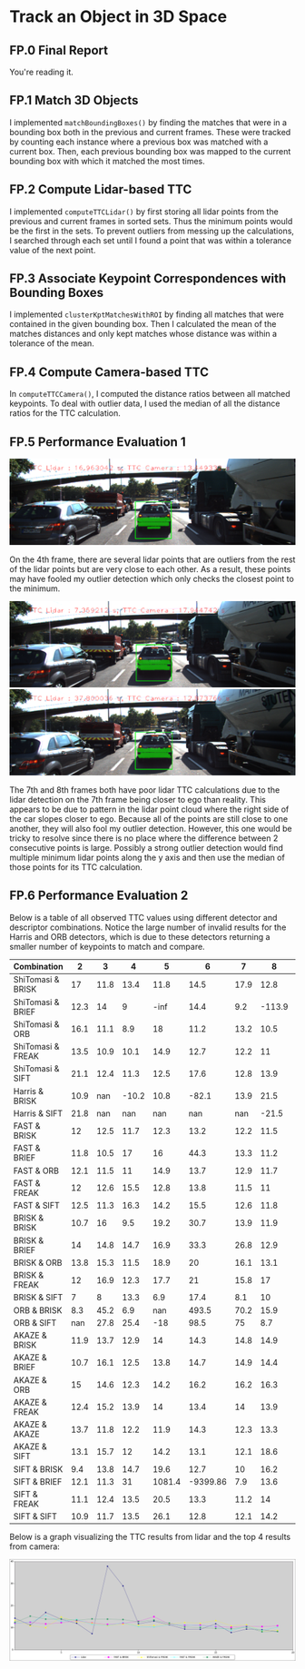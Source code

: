 # Track an Object in 3D Space

## FP.0 Final Report

You're reading it.

## FP.1 Match 3D Objects

I implemented `matchBoundingBoxes()` by finding the matches that were in a bounding box both in the previous and current frames. These were tracked by counting each instance where a previous box was matched with a current box. Then, each previous bounding box was mapped to the current bounding box with which it matched the most times.

## FP.2 Compute Lidar-based TTC

I implemented `computeTTCLidar()` by first storing all lidar points from the previous and current frames in sorted sets. Thus the minimum points would be the first in the sets. To prevent outliers from messing up the calculations, I searched through each set until I found a point that was within a tolerance value of the next point.

## FP.3 Associate Keypoint Correspondences with Bounding Boxes

I implemented `clusterKptMatchesWithROI` by finding all matches that were contained in the given bounding box. Then I calculated the mean of the matches distances and only kept matches whose distance was within a tolerance of the mean.

## FP.4 Compute Camera-based TTC

In `computeTTCCamera()`, I computed the distance ratios between all matched keypoints. To deal with outlier data, I used the median of all the distance ratios for the TTC calculation.

## FP.5 Performance Evaluation 1

![4th frame](TTCError1.png)

On the 4th frame, there are several lidar points that are outliers from the rest of the lidar points but are very close to each other. As a result, these points may have fooled my outlier detection which only checks the closest point to the minimum.

![7th frame](TTCError2a.png)
![8th frame](TTCError2.png)

The 7th and 8th frames both have poor lidar TTC calculations due to the lidar detection on the 7th frame being closer to ego than reality. This appears to be due to pattern in the lidar point cloud where the right side of the car slopes closer to ego. Because all of the points are still close to one another, they will also fool my outlier detection. However, this one would be tricky to resolve since there is no place where the difference between 2 consecutive points is large. Possibly a strong outlier detection would find multiple minimum lidar points along the y axis and then use the median of those points for its TTC calculation.

## FP.6 Performance Evaluation 2

Below is a table of all observed TTC values using different detector and descriptor combinations. Notice the large number of invalid results for the Harris and ORB detectors, which is due to these detectors returning a smaller number of keypoints to match and compare.

| Combination | 2 | 3 | 4 | 5 | 6 | 7 | 8 | 9 | 10 | 11 | 12 | 13 | 14 | 15 | 16 | 17 | 18 | 19 |
| --- | --- | --- | --- | --- | --- | --- | --- | --- | --- | --- | --- | --- | --- | --- | --- | --- | --- | --- |
| ShiTomasi & BRISK | 17 | 11.8 | 13.4 | 11.8 | 14.5 | 17.9 | 12.8 | 19 | 10.1 | 13.9 | 10.7 | 12.6 | 11.3 | 10.1 | 8.5 | 11.1 | 8.3 | 8.1 |
| ShiTomasi & BRIEF | 12.3 | 14 | 9 | -inf | 14.4 | 9.2 | -113.9 | 11.2 | 10.5 | 16.5 | 8 | 12.6 | 11.2 | 13 | 6.9 | 19.9 | 14.3 | 7.4 |
| ShiTomasi & ORB | 16.1 | 11.1 | 8.9 | 18 | 11.2 | 13.2 | 10.5 | 12.5 | 12.5 | 15.5 | 11.1 | 12 | 9.8 | 10.9 | 7.8 | 10.6 | 7.7 | 6.7 |
| ShiTomasi & FREAK | 13.5 | 10.9 | 10.1 | 14.9 | 12.7 | 12.2 | 11 | 11.7 | 11.2 | 11.1 | 11.7 | 12.4 | 12.1 | 13.3 | 10.9 | 11.4 | 8.5 | 8.9 |
| ShiTomasi & SIFT | 21.1 | 12.4 | 11.3 | 12.5 | 17.6 | 12.8 | 13.9 | 18.3 | 11.2 | 13.3 | 14.5 | 12.5 | 10.2 | 7.6 | 10.2 | 10.9 | 7.5 | 8 |
| Harris & BRISK | 10.9 | nan | -10.2 | 10.8 | -82.1 | 13.9 | 21.5 | 10.3 | nan | nan | 11.8 | 12.5 | nan | nan | -12.3 | 6 | 12.6 | nan |
| Harris & SIFT | 21.8 | nan | nan | nan | nan | nan | -21.5 | 34.1 | nan | nan | nan | nan | nan | nan | 37.6 | nan | nan | nan |
| FAST & BRISK | 12 | 12.5 | 11.7 | 12.3 | 13.2 | 12.2 | 11.5 | 12 | 12.9 | 15 | 11.6 | 11.1 | 11.2 | 10.5 | 10.2 | 10.7 | 10.5 | 10.9 |
| FAST & BRIEF | 11.8 | 10.5 | 17 | 16 | 44.3 | 13.3 | 11.2 | 11.1 | 9 | 15.4 | 12.9 | 8.6 | 11.8 | 11 | 11.7 | 10.5 | 9.3 | 12.8 |
| FAST & ORB | 12.1 | 11.5 | 11 | 14.9 | 13.7 | 12.9 | 11.7 | 11.8 | 12.4 | 12.7 | 11.3 | 11.5 | 10.6 | 10.5 | 10.1 | 8 | 10.3 | 12.9 |
| FAST & FREAK | 12 | 12.6 | 15.5 | 12.8 | 13.8 | 11.5 | 11 | 12.3 | 10.5 | 10.3 | 11.4 | 11.2 | 11 | 10.5 | 8.7 | 10.8 | 8.8 | 10.3 |
| FAST & SIFT | 12.5 | 11.3 | 16.3 | 14.2 | 15.5 | 12.6 | 11.8 | 11.6 | 10.8 | 18.6 | 10.8 | 11.5 | 9.7 | 11.1 | 9.7 | 10.1 | 9.2 | 11.9 |
| BRISK & BRISK | 10.7 | 16 | 9.5 | 19.2 | 30.7 | 13.9 | 11.9 | 40.2 | 13.2 | 9.5 | 11.9 | 8.4 | 12.5 | 10.2 | 15 | 11 | 8.5 | 10.4 |
| BRISK & BRIEF | 14 | 14.8 | 14.7 | 16.9 | 33.3 | 26.8 | 12.9 | 14.1 | 9.9 | 14.1 | 11 | 17.9 | 11.1 | 11.5 | 11.5 | 11.5 | 9.5 | 12.3 |
| BRISK & ORB | 13.8 | 15.3 | 11.5 | 18.9 | 20 | 16.1 | 13.1 | 15.6 | 16.6 | 15 | 12.3 | 12.3 | 11.2 | 11.1 | 10.4 | 9.5 | 9.3 | 9.7 |
| BRISK & FREAK | 12 | 16.9 | 12.3 | 17.7 | 21 | 15.8 | 17 | 16 | 11.8 | 11.6 | 11.8 | 10.7 | 10.9 | 10.8 | 14.8 | 8.5 | 7.2 | 10.1 |
| BRISK & SIFT | 7 | 8 | 13.3 | 6.9 | 17.4 | 8.1 | 10 | 12.7 | 18.6 | 16.1 | 21.3 | 17.7 | 13.6 | 11 | 19.6 | 9.1 | 10.9 | 12 |
| ORB & BRISK | 8.3 | 45.2 | 6.9 | nan | 493.5 | 70.2 | 15.9 | -30.8 | 5.1 | 3.6 | 7.9 | -23.8 | 4.8 | 2.7 | nan | 7.3 | 32.2 | 11.3 |
| ORB & SIFT | nan | 27.8 | 25.4 | -18 | 98.5 | 75 | 8.7 | 5.5 | 5.6 | 5.5 | 9.4 | -1.7 | 6.6 | 10.8 | 14.1 | 6.3 | 6 | -91.3 |
| AKAZE & BRISK | 11.9 | 13.7 | 12.9 | 14 | 14.3 | 14.8 | 14.9 | 14.4 | 13.5 | 11.7 | 12.2 | 10.1 | 10.2 | 10.5 | 9.8 | 11.6 | 10.7 | 8.7 |
| AKAZE & BRIEF | 10.7 | 16.1 | 12.5 | 13.8 | 14.7 | 14.9 | 14.4 | 13.7 | 13.5 | 11.4 | 12.7 | 9.9 | 9.3 | 9.9 | 9.7 | 8.7 | 9.8 | 9.2 |
| AKAZE & ORB | 15 | 14.6 | 12.3 | 14.2 | 16.2 | 16.2 | 16.3 | 13.5 | 14 | 12.1 | 11.8 | 10.9 | 9 | 9 | 9.9 | 9.7 | 8.3 | 8.6 |
| AKAZE & FREAK | 12.4 | 15.2 | 13.9 | 14 | 13.4 | 14 | 13.9 | 13.7 | 12.7 | 13.4 | 12.1 | 10.3 | 10.1 | 9.7 | 9.5 | 10.3 | 8.2 | 8.3 |
| AKAZE & AKAZE | 13.7 | 11.8 | 12.2 | 11.9 | 14.3 | 12.3 | 13.3 | 13.9 | 12.7 | 11.5 | 11.3 | 11.9 | 10.5 | 9.7 | 11.9 | 9.2 | 9 | 8.4 |
| AKAZE & SIFT | 13.1 | 15.7 | 12 | 14.2 | 13.1 | 12.1 | 18.6 | 12.3 | 15.4 | 12.5 | 11.1 | 11.3 | 10.4 | 9.7 | 9.4 | 10.7 | 8 | 10.4 |
| SIFT & BRISK | 9.4 | 13.8 | 14.7 | 19.6 | 12.7 | 10 | 16.2 | 12.2 | 12.7 | 14.8 | 11 | 9.1 | 8.4 | 10.2 | 9.1 | 7.7 | 9.4 | 8.4 |
| SIFT & BRIEF | 12.1 | 11.3 | 31 | 1081.4 | -9399.86 | 7.9 | 13.6 | 14.1 | 12.1 | 7.9 | 9.5 | 10.2 | 14.2 | 7.8 | 11.4 | 8 | 8.5 | 10 |
| SIFT & FREAK | 11.1 | 12.4 | 13.5 | 20.5 | 13.3 | 11.2 | 14 | 9.7 | 12.9 | 11.1 | 9.1 | 9.5 | 9 | 8.5 | 8.6 | 9.8 | 8.4 | 7.7 |
| SIFT & SIFT | 10.9 | 11.7 | 13.5 | 26.1 | 12.8 | 12.1 | 14.2 | 14.1 | 15.9 | 11.2 | 12.5 | 9.9 | 9.8 | 10.5 | 8.9 | 9.3 | 8.6 | 9.4 |

Below is a graph visualizing the TTC results from lidar and the top 4 results from camera:

![Graph](graph.png)
